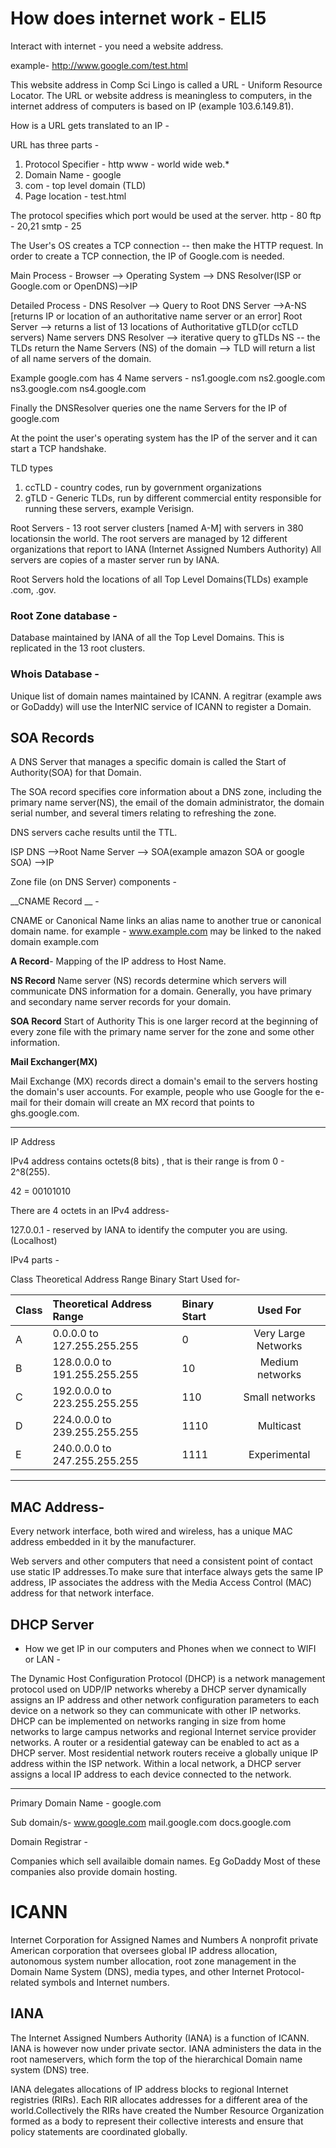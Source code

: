 # How does internet work - ELI5

Interact with internet - you need a website address.

example- http://www.google.com/test.html

This website address in Comp Sci Lingo is called a URL - Uniform Resource Locator.
The URL or website address is meaningless to computers, in the internet address of computers is based on IP (example 103.6.149.81).

How is a URL gets translated to an IP - 

URL  has three parts -
1. Protocol Specifier - http
 www - world wide web.* 
2. Domain Name - google
3. com - top level domain (TLD)
4. Page location - test.html

The protocol specifies which port would be used at the server. 
http - 80
ftp - 20,21
smtp - 25
 
The User's OS creates a TCP connection -- then make the HTTP request. In order to create a TCP connection, the IP of Google.com is needed.

Main Process -
Browser --> Operating System --> DNS Resolver(ISP or Google.com or OpenDNS)-->IP

Detailed Process -
DNS Resolver --> Query to Root DNS Server -->A-NS [returns IP or location of an authoritative name server or an error]
Root Server --> returns a list of 13 locations of Authoritative gTLD(or ccTLD servers) Name  servers
DNS Resolver --> iterative query to gTLDs NS -- the TLDs return the Name Servers (NS) of the domain  --> TLD will return a list of all name servers of the domain.

Example google.com has 4 Name servers -
ns1.google.com
ns2.google.com
ns3.google.com
ns4.google.com

Finally the DNSResolver queries one the name Servers for the IP of google.com

At the point the user's operating system has the IP of the server and it can start a TCP handshake.

TLD types
1. ccTLD - country codes, run by government organizations
2. gTLD - Generic TLDs, run by different commercial entity responsible for running these servers, example Verisign.


Root Servers - 
13 root server clusters [named A-M] with servers in 380 locationsin the world. The root servers are managed by 12 different organizations that report to IANA (Internet Assigned Numbers Authority)
All servers are copies of a master server run by IANA.

Root Servers hold the locations of all Top Level Domains(TLDs) example .com, .gov.


### Root Zone database -
Database maintained by IANA of all the Top Level Domains. This is replicated in the 13 root clusters.

### Whois Database -
Unique list of domain names maintained by ICANN. A regitrar (example aws or GoDaddy) will use the InterNIC service of ICANN to register a Domain.


## SOA Records
A DNS Server that manages a specific domain is called the Start of Authority(SOA) for that Domain.

The SOA record specifies core information about a DNS zone, including the primary name server(NS), the email of the domain administrator, the domain serial number, and several timers relating to refreshing the zone.

DNS servers cache results until the TTL.

ISP DNS -->Root Name Server --> SOA(example amazon SOA or google SOA) -->IP


Zone file (on DNS Server) components -

__CNAME Record __ -

CNAME or Canonical Name links an alias name to another true or canonical domain name.
for example - www.example.com may be linked to the naked domain example.com

__A Record__-
Mapping of the IP address to Host Name.

__NS Record__
Name server (NS) records determine which servers will communicate DNS information for a domain. Generally, you have primary and secondary name server records for your domain. 

__SOA Record__
Start of Authority
This is one larger record at the beginning of every zone file with the primary name server for the zone and some other information. 

__Mail Exchanger(MX)__

Mail Exchange (MX) records direct a domain's email to the servers hosting the domain's user accounts.  For example, people who use Google for the e-mail for their domain will create an MX record that points to ghs.google.com.


-------------------------------------------------------------------

IP Address

IPv4 address contains octets(8 bits) , that is their range is from 0 - 2^8(255).

42 = 00101010

There are 4 octets in an IPv4 address-

127.0.0.1 - reserved by IANA to identify the computer you are using.(Localhost)

IPv4 parts -

Class	Theoretical Address Range	Binary Start	Used for-

| Class         | Theoretical Address Range     |   Binary Start  | Used For             |
| ------------- |:----------------------------- |:----------------|:--------------------:|
|   A           | 0.0.0.0 to 127.255.255.255    |  0              | Very Large Networks  |
|   B           | 128.0.0.0 to 191.255.255.255  |	10	             | Medium networks      | 
|   C           |192.0.0.0 to 223.255.255.255	  | 110             | Small networks       |
|   D           |224.0.0.0 to 239.255.255.255   | 1110            | Multicast            |
|   E           |240.0.0.0 to 247.255.255.255   | 1111            | Experimental         |





------------------------------------------------------------------------

## MAC Address-
Every network interface, both wired and wireless, has a unique MAC address embedded in it by the manufacturer.

Web servers and other computers that need a consistent point of contact use static IP addresses.To make sure that interface always gets the same IP address, IP associates the address with the Media Access Control (MAC) address for that network interface.


## DHCP Server
- How we get IP in our computers and Phones when we connect to WIFI or LAN -

The Dynamic Host Configuration Protocol (DHCP) is a network management protocol used on UDP/IP networks whereby a DHCP server dynamically assigns an IP address and other network configuration parameters to each device on a network so they can communicate with other IP networks.
DHCP can be implemented on networks ranging in size from home networks to large campus networks and regional Internet service provider networks.
A router or a residential gateway can be enabled to act as a DHCP server. Most residential network routers receive a globally unique IP address within the ISP network. Within a local network, a DHCP server assigns a local IP address to each device connected to the network.


----------------------------------

Primary Domain Name - google.com

Sub domain/s- 
www.google.com
mail.google.com
docs.google.com


Domain Registrar -

Companies which sell availaible domain names. Eg GoDaddy
Most of these companies also provide domain hosting.


# ICANN
Internet Corporation for Assigned Names and Numbers
A nonprofit private American corporation that oversees global IP address allocation, autonomous system number allocation, root zone management in the Domain Name System (DNS), media types, and other Internet Protocol-related symbols and Internet numbers.

## IANA
The Internet Assigned Numbers Authority (IANA) is a function of ICANN. IANA is however now under private sector.
IANA administers the data in the root nameservers, which form the top of the hierarchical Domain name system (DNS) tree.

IANA delegates allocations of IP address blocks to regional Internet registries (RIRs). Each RIR allocates addresses for a different area of the world.Collectively the RIRs have created the Number Resource Organization formed as a body to represent their collective interests and ensure that policy statements are coordinated globally.


